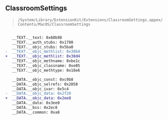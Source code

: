 ## ClassroomSettings

> `/System/Library/ExtensionKit/Extensions/ClassroomSettings.appex/Contents/MacOS/ClassroomSettings`

```diff

   __TEXT.__text: 0x60b98
   __TEXT.__auth_stubs: 0x1780
   __TEXT.__objc_stubs: 0x5ba0
-  __TEXT.__objc_methlist: 0x38b4
+  __TEXT.__objc_methlist: 0x38d4
   __TEXT.__objc_methname: 0xbe1c
   __TEXT.__objc_classname: 0xe85
   __TEXT.__objc_methtype: 0x18e6

   __DATA.__objc_const: 0xc9b8
   __DATA.__objc_selrefs: 0x2058
   __DATA.__objc_ivar: 0x5c4
-  __DATA.__objc_data: 0x2f20
+  __DATA.__objc_data: 0x2ee8
   __DATA.__data: 0x3ee0
   __DATA.__bss: 0x2ec8
   __DATA.__common: 0xa8

```

